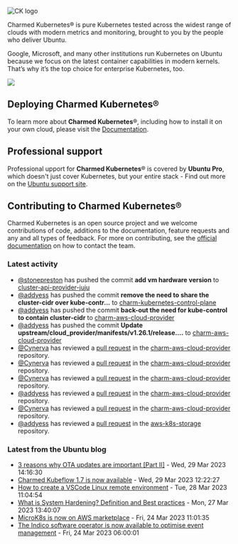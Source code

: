 ![CK logo](https://assets.ubuntu.com/v1/451d4cf4-Charmed+Kubernetes_RGB_onWhite_2022.svg)

Charmed Kubernetes® is pure Kubernetes tested across the widest range of clouds with modern metrics and monitoring, brought to you by the people who deliver Ubuntu.

Google, Microsoft, and many other institutions run Kubernetes on Ubuntu because we focus on the latest container capabilities in modern kernels. That’s why it’s the top choice for enterprise Kubernetes, too.

![](https://assets.ubuntu.com/v1/843c77b6-juju-at-a-glace.svg)

## Deploying Charmed Kubernetes®

To learn more about **Charmed Kubernetes**®, including how to install it on your own cloud, please visit the [Documentation][docs].

## Professional support

Professional upport for **Charmed Kubernetes**® is covered by **Ubuntu Pro**, which doesn't just cover Kubernetes, but your entire stack - Find out more on the [Ubuntu support site](https://ubuntu.com/support).

## Contributing to Charmed Kubernetes®

Charmed Kubernetes is an open source project and we welcome contributions of code, additions to the documentation, feature requests and any and all types of feedback. For more on contributing, see the [official documentation][get-in-touch] on how to contact the team.

<!-- LINKS -->
[docs]: https://ubuntu.com/kubernetes/docs
[get-in-touch]: https://ubuntu.com/kubernetes/docs/get-in-touch

### Latest activity

<!-- activity starts -->
 - [@stonepreston](https://github.com/stonepreston) has pushed the commit **add vm hardware version** to [cluster-api-provider-juju](https://github.com/charmed-kubernetes/cluster-api-provider-juju)
 - [@addyess](https://github.com/addyess) has pushed the commit **remove the need to share the cluster-cidr over kube-contr...** to [charm-kubernetes-control-plane](https://github.com/charmed-kubernetes/charm-kubernetes-control-plane)
 - [@addyess](https://github.com/addyess) has pushed the commit **back-out the need for kube-control to contain cluster-cidr** to [charm-aws-cloud-provider](https://github.com/charmed-kubernetes/charm-aws-cloud-provider)
 - [@addyess](https://github.com/addyess) has pushed the commit **Update upstream/cloud_provider/manifests/v1.26.1/release....** to [charm-aws-cloud-provider](https://github.com/charmed-kubernetes/charm-aws-cloud-provider)
 - [@Cynerva](https://github.com/Cynerva) has reviewed a [pull request](https://github.com/charmed-kubernetes/charm-aws-cloud-provider/pull/1) in the [charm-aws-cloud-provider](https://github.com/charmed-kubernetes/charm-aws-cloud-provider) repository.
 - [@Cynerva](https://github.com/Cynerva) has reviewed a [pull request](https://github.com/charmed-kubernetes/charm-aws-cloud-provider/pull/1) in the [charm-aws-cloud-provider](https://github.com/charmed-kubernetes/charm-aws-cloud-provider) repository.
 - [@Cynerva](https://github.com/Cynerva) has reviewed a [pull request](https://github.com/charmed-kubernetes/charm-aws-cloud-provider/pull/1) in the [charm-aws-cloud-provider](https://github.com/charmed-kubernetes/charm-aws-cloud-provider) repository.
 - [@addyess](https://github.com/addyess) has reviewed a [pull request](https://github.com/charmed-kubernetes/charm-aws-cloud-provider/pull/1) in the [charm-aws-cloud-provider](https://github.com/charmed-kubernetes/charm-aws-cloud-provider) repository.
 - [@Cynerva](https://github.com/Cynerva) has reviewed a [pull request](https://github.com/charmed-kubernetes/charm-aws-cloud-provider/pull/1) in the [charm-aws-cloud-provider](https://github.com/charmed-kubernetes/charm-aws-cloud-provider) repository.
 - [@addyess](https://github.com/addyess) has reviewed a [pull request](https://github.com/charmed-kubernetes/aws-k8s-storage/pull/8) in the [aws-k8s-storage](https://github.com/charmed-kubernetes/aws-k8s-storage) repository.
<!-- activity ends -->

<!-- roadmap starts -->

<!-- roadmap ends -->

### Latest from the Ubuntu blog

<!-- blog starts -->
* [3 reasons why OTA updates are important [Part II]](https://ubuntu.com//blog/3-reasons-why-ota-updates-are-important-part-ii) - Wed, 29 Mar 2023 14:16:30 
* [Charmed Kubeflow 1.7 is now available](https://ubuntu.com//blog/kubeflow-1-7-available) - Wed, 29 Mar 2023 12:22:27 
* [How to create a VSCode Linux remote environment](https://ubuntu.com//blog/how-to-create-a-vscode-linux-remote-environment) - Tue, 28 Mar 2023 11:04:54 
* [What is System Hardening? Definition and Best practices](https://ubuntu.com//blog/what-is-system-hardening-definition-and-best-practices) - Mon, 27 Mar 2023 13:40:07 
* [MicroK8s is now on AWS marketplace](https://ubuntu.com//blog/microk8s-is-now-on-aws-marketplace) - Fri, 24 Mar 2023 11:01:35 
* [The Indico software operator is now available to optimise event management](https://ubuntu.com//blog/indico-software-operator) - Fri, 24 Mar 2023 06:00:01 
<!-- blog ends -->
